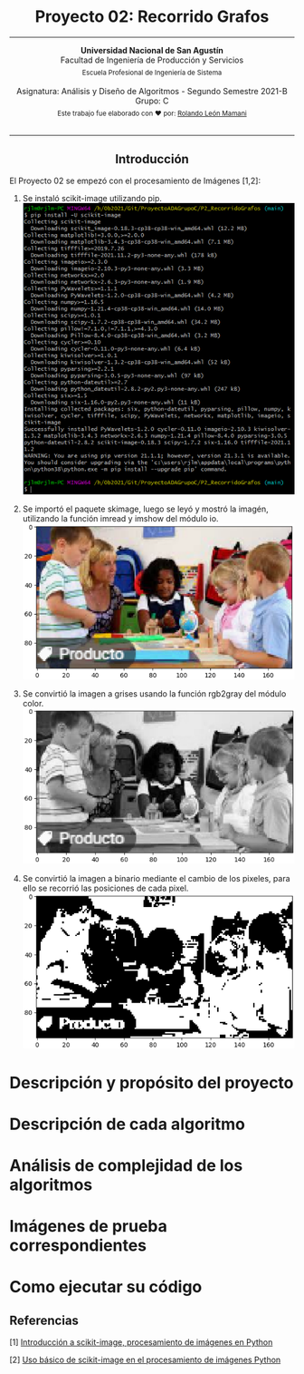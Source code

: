 <p></p>

<h1 align="center">Proyecto 02: Recorrido Grafos</h1>

---

<div align="center">
  <strong>Universidad Nacional de San Agustín</strong><br>
  Facultad de Ingeniería de Producción y Servicios<br>
  <sub>Escuela Profesional de Ingeniería de Sistema</sub>
</div>

<br>

<div align="center">
    <span>Asignatura: Análisis y Diseño de Algoritmos - Segundo Semestre 2021-B</span>
    <span>Grupo: C</span>
</div>

<div align="center">
  <sub>Este trabajo fue elaborado con ❤︎ por:
    <a href="">Rolando León Mamani</a>
  </sub>
</div>

<br />

---

<h2 align="center">Introducción</h2>

El Proyecto 02 se empezó con el procesamiento de Imágenes [1,2]:

1. Se instaló scikit-image utilizando pip.
![](images/01_install_scikit_image.png?raw=true)

2. Se importó el paquete skimage, luego se leyó y mostró la imagén, utilizando la función imread y imshow del módulo io.
![](images/02_img_original.png?raw=true)

3. Se convirtió la imagen a grises usando la función rgb2gray del módulo color.
![](images/03_img_gris.png?raw=true)

4. Se convirtió la imagen a binario mediante el cambio de los pixeles, para ello se recorrió las posiciones de cada pixel.
![](images/04_img_binario.png?raw=true)



# Descripción y propósito del proyecto


# Descripción de cada algoritmo


# Análisis de complejidad de los algoritmos


# Imágenes de prueba correspondientes


# Como ejecutar su código


## Referencias

[1] [Introducción a scikit-image, procesamiento de imágenes en Python](https://numython.github.io/posts/2016/01/introduccion-scikit-image-procesamiento/)

[2] [Uso básico de scikit-image en el procesamiento de imágenes Python](https://programmerclick.com/article/6931708118/)

